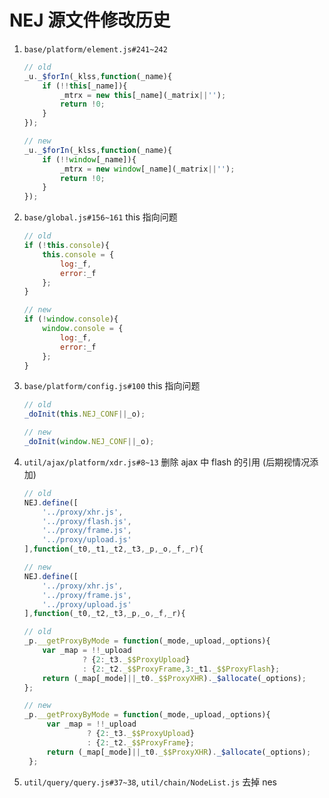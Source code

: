 # NEJ 源文件修改历史

1. `base/platform/element.js#241~242`

    ```javascript
    // old
    _u._$forIn(_klss,function(_name){
        if (!!this[_name]){
            _mtrx = new this[_name](_matrix||'');
            return !0;
        }
    });
    
    // new
    _u._$forIn(_klss,function(_name){
        if (!!window[_name]){
            _mtrx = new window[_name](_matrix||'');
            return !0;
        }
    });
    ```

2. `base/global.js#156~161` this 指向问题

    ```javascript
    // old
    if (!this.console){
        this.console = {
            log:_f,
            error:_f
        };
    }
    
    // new
    if (!window.console){
        window.console = {
            log:_f,
            error:_f
        };
    }
    ```

3. `base/platform/config.js#100` this 指向问题

    ```javascript
    // old
    _doInit(this.NEJ_CONF||_o);
    
    // new
    _doInit(window.NEJ_CONF||_o);
    ``` 

4. `util/ajax/platform/xdr.js#8~13` 删除 ajax 中 flash 的引用 (后期视情况添加)
    ```javascript
    // old
    NEJ.define([
        '../proxy/xhr.js',
        '../proxy/flash.js',
        '../proxy/frame.js',
        '../proxy/upload.js'
    ],function(_t0,_t1,_t2,_t3,_p,_o,_f,_r){
    
    // new
    NEJ.define([
        '../proxy/xhr.js',
        '../proxy/frame.js',
        '../proxy/upload.js'
    ],function(_t0,_t2,_t3,_p,_o,_f,_r){
    ```
    
    ```javascript
    // old
    _p.__getProxyByMode = function(_mode,_upload,_options){
        var _map = !!_upload
                 ? {2:_t3._$$ProxyUpload}
                 : {2:_t2._$$ProxyFrame,3:_t1._$$ProxyFlash};
        return (_map[_mode]||_t0._$$ProxyXHR)._$allocate(_options);
    };

    // new
    _p.__getProxyByMode = function(_mode,_upload,_options){
         var _map = !!_upload
                  ? {2:_t3._$$ProxyUpload}
                  : {2:_t2._$$ProxyFrame};
         return (_map[_mode]||_t0._$$ProxyXHR)._$allocate(_options);
     };
    ```

5. `util/query/query.js#37~38`, `util/chain/NodeList.js` 去掉 nes
